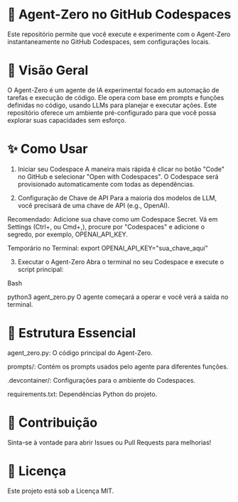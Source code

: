 # 🤖 Agent-Zero no GitHub Codespaces
Este repositório permite que você execute e experimente com o Agent-Zero instantaneamente no GitHub Codespaces, sem configurações locais.

# 🚀 Visão Geral
O Agent-Zero é um agente de IA experimental focado em automação de tarefas e execução de código. Ele opera com base em prompts e funções definidas no código, usando LLMs para planejar e executar ações. Este repositório oferece um ambiente pré-configurado para que você possa explorar suas capacidades sem esforço.

# ✨ Como Usar
1. Iniciar seu Codespace
A maneira mais rápida é clicar no botão "Code" no GitHub e selecionar "Open with Codespaces". O Codespace será provisionado automaticamente com todas as dependências.

2. Configuração de Chave de API
Para a maioria dos modelos de LLM, você precisará de uma chave de API (e.g., OpenAI).

Recomendado: Adicione sua chave como um Codespace Secret. Vá em Settings (Ctrl+, ou Cmd+,), procure por "Codespaces" e adicione o segredo, por exemplo, OPENAI_API_KEY.

Temporário no Terminal: export OPENAI_API_KEY="sua_chave_aqui"

3. Executar o Agent-Zero
Abra o terminal no seu Codespace e execute o script principal:

Bash

python3 agent_zero.py
O agente começará a operar e você verá a saída no terminal.

# 📁 Estrutura Essencial
agent_zero.py: O código principal do Agent-Zero.

prompts/: Contém os prompts usados pelo agente para diferentes funções.

.devcontainer/: Configurações para o ambiente do Codespaces.

requirements.txt: Dependências Python do projeto.

# 🤝 Contribuição
Sinta-se à vontade para abrir Issues ou Pull Requests para melhorias!

# 📜 Licença
Este projeto está sob a Licença MIT.
